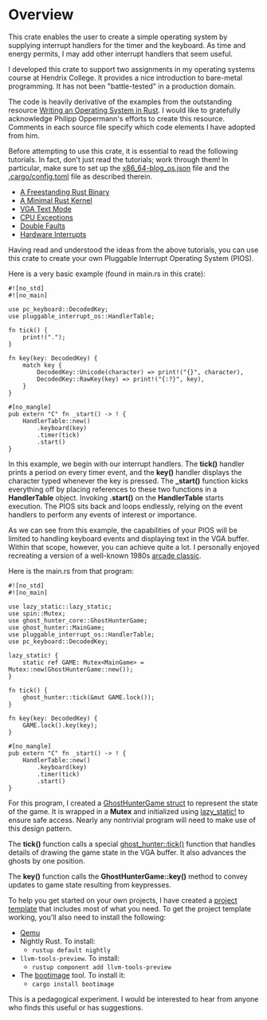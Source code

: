 # Overview

This crate enables the user to create a simple operating system by supplying interrupt handlers
for the timer and the keyboard. As time and energy permits, I may add other interrupt handlers
that seem useful.

I developed this crate to support two assignments in my operating systems course at Hendrix
College. It provides a nice introduction to bare-metal programming. It has not been
"battle-tested" in a production domain.

The code is heavily derivative of the examples from the outstanding resource
[Writing an Operating System in Rust](https://os.phil-opp.com/). I would like to gratefully
acknowledge Philipp Oppermann's efforts to create this resource. Comments in each source file
specify which code elements I have adopted from him.

Before attempting to use this crate, it is essential to read the following tutorials. In fact,
don't just read the tutorials; work through them! In particular, make sure to set up the
[x86_64-blog_os.json](https://os.phil-opp.com/minimal-rust-kernel/) file and the
[.cargo/config.toml](https://os.phil-opp.com/minimal-rust-kernel/) file as described therein.
- [A Freestanding Rust Binary](https://os.phil-opp.com/freestanding-rust-binary/)
- [A Minimal Rust Kernel](https://os.phil-opp.com/minimal-rust-kernel/)
- [VGA Text Mode](https://os.phil-opp.com/vga-text-mode/)
- [CPU Exceptions](https://os.phil-opp.com/cpu-exceptions/)
- [Double Faults](https://os.phil-opp.com/double-fault-exceptions/)
- [Hardware Interrupts](https://os.phil-opp.com/hardware-interrupts/)

Having read and understood the ideas from the above tutorials, you can use this crate to create
your own Pluggable Interrupt Operating System (PIOS).

Here is a very basic example (found in main.rs in this crate):
```
#![no_std]
#![no_main]

use pc_keyboard::DecodedKey;
use pluggable_interrupt_os::HandlerTable;

fn tick() {
    print!(".");
}

fn key(key: DecodedKey) {
    match key {
        DecodedKey::Unicode(character) => print!("{}", character),
        DecodedKey::RawKey(key) => print!("{:?}", key),
    }
}

#[no_mangle]
pub extern "C" fn _start() -> ! {
    HandlerTable::new()
        .keyboard(key)
        .timer(tick)
        .start()
}
```

In this example, we begin with our interrupt handlers. The **tick()** handler prints a period
on every timer event, and the **key()** handler displays the character typed whenever the
key is pressed. The **_start()** function kicks everything off by placing references to these
two functions in a **HandlerTable** object. Invoking **.start()** on the **HandlerTable**
starts execution. The PIOS sits back and loops endlessly, relying on the event handlers to
perform any events of interest or importance.

As we can see from this example, the capabilities of your PIOS will be
limited to handling keyboard events and displaying text in the VGA buffer. Within that scope,
however, you can achieve quite a lot. I personally enjoyed recreating a version of a
well-known 1980s [arcade classic](https://github.com/gjf2a/ghost_hunter).

Here is the main.rs from that program:
```
#![no_std]
#![no_main]

use lazy_static::lazy_static;
use spin::Mutex;
use ghost_hunter_core::GhostHunterGame;
use ghost_hunter::MainGame;
use pluggable_interrupt_os::HandlerTable;
use pc_keyboard::DecodedKey;

lazy_static! {
    static ref GAME: Mutex<MainGame> = Mutex::new(GhostHunterGame::new());
}

fn tick() {
    ghost_hunter::tick(&mut GAME.lock());
}

fn key(key: DecodedKey) {
    GAME.lock().key(key);
}

#[no_mangle]
pub extern "C" fn _start() -> ! {
    HandlerTable::new()
        .keyboard(key)
        .timer(tick)
        .start()
}
```

For this program, I created a
[GhostHunterGame struct](https://github.com/gjf2a/ghost_hunter_core/blob/master/src/lib.rs)
to represent the state of the game. It is wrapped in a **Mutex** and initialized using
[lazy_static!](https://docs.rs/lazy_static/1.4.0/lazy_static/) to ensure safe access. Nearly
any nontrivial program will need to make use of this design pattern.

The **tick()** function calls a special
[ghost_hunter::tick()](https://github.com/gjf2a/ghost_hunter/blob/master/src/lib.rs) function
that handles details of drawing the game state in the VGA buffer. It also advances the ghosts
by one position.

The **key()** function calls the **GhostHunterGame::key()** method to convey updates to game
state resulting from keypresses.

To help you get started on your own projects, I have created a 
[project template](https://github.com/gjf2a/pluggable_interrupt_template) 
that includes most of what you need. To get the project template working, you'll 
also need to install the following:
* [Qemu](https://www.qemu.org/)
* Nightly Rust. To install:
    * `rustup default nightly`
* `llvm-tools-preview`. To install:
    * `rustup component add llvm-tools-preview`
* The [bootimage](https://github.com/rust-osdev/bootimage) tool. To install it:
    * `cargo install bootimage`

This is a pedagogical experiment. I would be interested to hear from anyone who
finds this useful or has suggestions.

